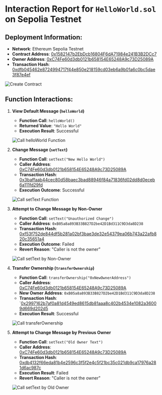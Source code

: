 # Interaction Report for `HelloWorld.sol` on Sepolia Testnet

## Deployment Information:
- **Network**: Ethereum Sepolia Testnet
- **Contract Address**: [0x1582147b2EbDcb16804F6dA71984e241B3B2DCc7](https://sepolia.etherscan.io/address/0x1582147b2EbDcb16804F6dA71984e241B3B2DCc7)
- **Owner Address**: [0xC74Fe60d3db0121b658154E65248A9c73D25089A](https://sepolia.etherscan.io/address/0xC74Fe60d3db0121b658154E65248A9c73D25089A)
- **Transaction Hash**: [0xdfb045462e8724994717f44e850e218159cd03eb6a9b01a6c0bc5dae3f87e4ef](https://sepolia.etherscan.io/tx/0xdfb045462e8724994717f44e850e218159cd03eb6a9b01a6c0bc5dae3f87e4ef)

![Create Contract](./IMG/Create-contract.jpg)

## Function Interactions:

1. **View Default Message (`helloWorld`)**
   - **Function Call**: `helloWorld()`
   - **Returned Value**: `"Hello World"`
   - **Execution Result**: Successful
  
   ![Call helloWorld Function](./IMG/call-helloWorld-function.jpg)

2. **Change Message (`setText`)**
   - **Function Call**: `setText("New Hello World")`
   - **Caller Address**: [0xC74Fe60d3db0121b658154E65248A9c73D25089A](https://sepolia.etherscan.io/address/0xC74Fe60d3db0121b658154E65248A9c73D25089A)
   - **Transaction Hash**: [0x3baffaab44cec80d58baec3bad88946f84a71836fd02dd8d0eceb6a111fd29fd](https://sepolia.etherscan.io/tx/0x3baffaab44cec80d58baec3bad88946f84a71836fd02dd8d0eceb6a111fd29fd) 
   - **Execution Outcome**: Successful

   ![Call setText Function](./IMG/call-setText-function.jpg)

3. **Attempt to Change Message by Non-Owner**
   - **Function Call**: `setText("Unauthorized Change")`
   - **Caller Address**: `0xB05a8a893B33B827D2be42D1Bd311C9D3da8D238`
   - **Transaction Hash**: [0xf53f752de844df5b281a02bf3bae3de32e54379ea06b743a22afb820c35651a4](https://sepolia.etherscan.io/tx/0xf53f752de844df5b281a02bf3bae3de32e54379ea06b743a22afb820c35651a4) 
   - **Execution Outcome**: Failed
   - **Revert Reason**: "Caller is not the owner"

   ![Call setText by Non-Owner](./IMG/call-setText-function-by-non-owner-address.jpg)

4. **Transfer Ownership (`transferOwnership`)**
   - **Function Call**: `transferOwnership("0xNewOwnerAddress")`
   - **Caller Address**: [0xC74Fe60d3db0121b658154E65248A9c73D25089A](https://sepolia.etherscan.io/address/0xC74Fe60d3db0121b658154E65248A9c73D25089A)
   - **New Owner Address**: `0xB05a8a893B33B827D2be42D1Bd311C9D3da8D238` 
   - **Transaction Hash**: `[0x2997162b7af0a81d4549ed8615db81aaa8c402b4534e1082a36009d669d202d5](https://sepolia.etherscan.io/tx/0x2997162b7af0a81d4549ed8615db81aaa8c402b4534e1082a36009d669d202d5)
   - **Execution Result**: Successful
 

   ![Call transferOwnership](./IMG/call-transferOwnership.jpg)

5. **Attempt to Change Message by Previous Owner**
   - **Function Call**: `setText("Old Owner Text")`
   - **Caller Address**: [0xC74Fe60d3db0121b658154E65248A9c73D25089A](https://sepolia.etherscan.io/address/0xC74Fe60d3db0121b658154E65248A9c73D25089A)
   - **Transaction Hash**: [0xdb4132f66eda81b4e2596c3f5f2e4c5f21bc35c021db9ca17976a281d6ac987c](https://sepolia.etherscan.io/tx/0xdb4132f66eda81b4e2596c3f5f2e4c5f21bc35c021db9ca17976a281d6ac987c)
   - **Execution Result**: Failed
   - **Revert Reason**: "Caller is not the owner"

   ![Call setText by Old Owner](./IMG/call-setText-function-by-old-owner.jpg)

